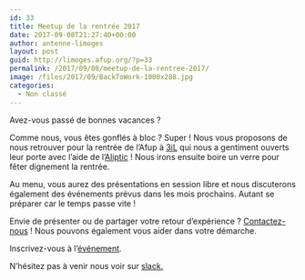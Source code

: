 ```yaml
---
id: 33
title: Meetup de la rentrée 2017
date: 2017-09-08T21:27:40+00:00
author: antenne-limoges
layout: post
guid: http://limoges.afup.org/?p=33
permalink: /2017/09/08/meetup-de-la-rentree-2017/
image: /files/2017/09/BackToWork-1000x288.jpg
categories:
  - Non classé
---
```

Avez-vous passé de bonnes vacances ?

Comme nous, vous êtes gonflés à bloc ? Super ! Nous vous proposons de nous retrouver pour la rentrée de l&rsquo;Afup à [3iL](http://www.3il-ingenieurs.fr) qui nous a gentiment ouverts leur porte avec l&rsquo;aide de l&rsquo;[Aliptic](https://www.aliptic.net/) ! Nous irons ensuite boire un verre pour fêter dignement la rentrée.

Au menu, vous aurez des présentations en session libre et nous discuterons également des événements prévus dans les mois prochains. Autant se préparer car le temps passe vite !

Envie de présenter ou de partager votre retour d&rsquo;expérience ? [Contactez-nous](https://join.slack.com/t/afup-limoges/shared_invite/MjM4NDgzNTYxNDQ0LTE1MDQ4OTcxOTAtN2UwM2RkNWEyOQ) ! Nous pouvons également vous aider dans votre démarche.

Inscrivez-vous à l&rsquo;[événement](https://www.meetup.com/afup-limoges-php/events/243093150).

N&rsquo;hésitez pas à venir nous voir sur [slack.](https://join.slack.com/t/afup-limoges/shared_invite/MjM4NDgzNTYxNDQ0LTE1MDQ4OTcxOTAtN2UwM2RkNWEyOQ)